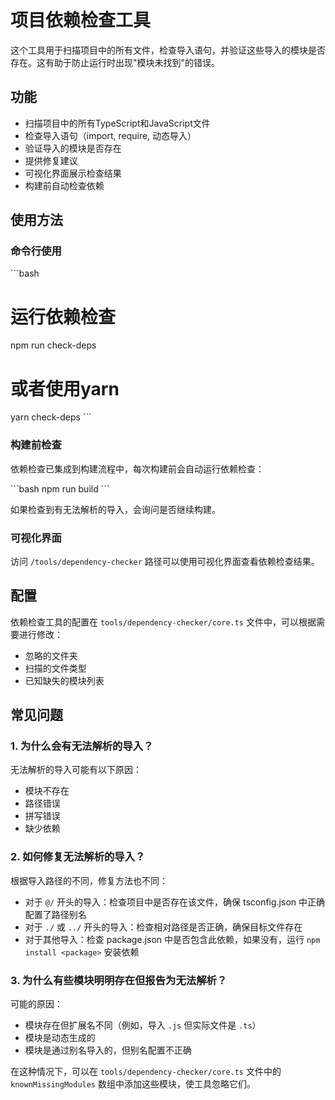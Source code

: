 # 项目依赖检查工具

这个工具用于扫描项目中的所有文件，检查导入语句，并验证这些导入的模块是否存在。这有助于防止运行时出现"模块未找到"的错误。

## 功能

- 扫描项目中的所有TypeScript和JavaScript文件
- 检查导入语句（import, require, 动态导入）
- 验证导入的模块是否存在
- 提供修复建议
- 可视化界面展示检查结果
- 构建前自动检查依赖

## 使用方法

### 命令行使用

\`\`\`bash
# 运行依赖检查
npm run check-deps

# 或者使用yarn
yarn check-deps
\`\`\`

### 构建前检查

依赖检查已集成到构建流程中，每次构建前会自动运行依赖检查：

\`\`\`bash
npm run build
\`\`\`

如果检查到有无法解析的导入，会询问是否继续构建。

### 可视化界面

访问 `/tools/dependency-checker` 路径可以使用可视化界面查看依赖检查结果。

## 配置

依赖检查工具的配置在 `tools/dependency-checker/core.ts` 文件中，可以根据需要进行修改：

- 忽略的文件夹
- 扫描的文件类型
- 已知缺失的模块列表

## 常见问题

### 1. 为什么会有无法解析的导入？

无法解析的导入可能有以下原因：

- 模块不存在
- 路径错误
- 拼写错误
- 缺少依赖

### 2. 如何修复无法解析的导入？

根据导入路径的不同，修复方法也不同：

- 对于 `@/` 开头的导入：检查项目中是否存在该文件，确保 tsconfig.json 中正确配置了路径别名
- 对于 `./` 或 `../` 开头的导入：检查相对路径是否正确，确保目标文件存在
- 对于其他导入：检查 package.json 中是否包含此依赖，如果没有，运行 `npm install <package>` 安装依赖

### 3. 为什么有些模块明明存在但报告为无法解析？

可能的原因：

- 模块存在但扩展名不同（例如，导入 `.js` 但实际文件是 `.ts`）
- 模块是动态生成的
- 模块是通过别名导入的，但别名配置不正确

在这种情况下，可以在 `tools/dependency-checker/core.ts` 文件中的 `knownMissingModules` 数组中添加这些模块，使工具忽略它们。
